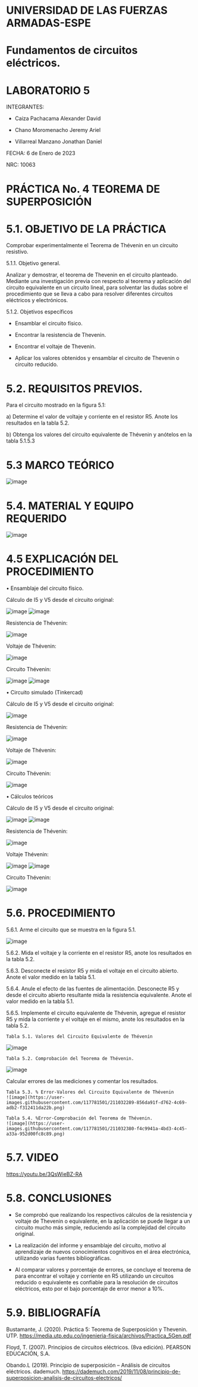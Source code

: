 
# UNIVERSIDAD DE LAS FUERZAS ARMADAS-ESPE
# Fundamentos de circuitos eléctricos.
# LABORATORIO 5

INTEGRANTES: 

  - Caiza Pachacama Alexander David
  
  - Chano Moromenacho Jeremy Ariel
  
  - Villarreal Manzano Jonathan Daniel

FECHA: 6 de Enero de 2023

NRC: 10063

# PRÁCTICA No. 4 TEOREMA DE SUPERPOSICIÓN
# 5.1. OBJETIVO DE LA PRÁCTICA
 Comprobar experimentalmente el Teorema de Thévenin en un circuito resistivo.
 
 5.1.1. Objetivo general.
  
  Analizar y demostrar, el teorema de Thevenin en el circuito planteado. Mediante una investigación previa con respecto al teorema y aplicación del circuito equivalente en un circuito lineal, para solventar las dudas sobre el procedimiento que se lleva a cabo para resolver diferentes circuitos eléctricos y electrónicos.
  
 5.1.2. Objetivos específicos
  
-	Ensamblar el circuito físico.

-	Encontrar la resistencia de Thevenin.

-	Encontrar el voltaje de Thevenin.

-	Aplicar los valores obtenidos y ensamblar el circuito de Thevenin o circuito reducido.

  
# 5.2. REQUISITOS PREVIOS.

Para el circuito mostrado en la figura 5.1:

a)	Determine el valor de voltaje y corriente en el resistor R5. Anote los resultados en la tabla 5.2.

b)	Obtenga los valores del circuito equivalente de Thévenin y anótelos en la tabla 5.1.5.3 


# 5.3 MARCO TEÓRICO

![image](https://user-images.githubusercontent.com/117781501/211029929-011baa7d-35d1-4c78-8165-0908b4460cc8.png)


# 5.4. MATERIAL Y EQUIPO REQUERIDO

![image](https://user-images.githubusercontent.com/117781501/211030014-5fee627a-ae1d-4035-be53-b4340acffb7b.png)


# 4.5 EXPLICACIÓN DEL PROCEDIMIENTO

•	Ensamblaje del circuito físico.

Cálculo de I5 y V5 desde el circuito original:

![image](https://user-images.githubusercontent.com/117781501/211030121-9e340efc-65fc-48e0-a8f9-6ef6439c2a0b.png)
![image](https://user-images.githubusercontent.com/117781501/211030134-3bc0a866-c76c-4d6c-9be8-f851f578ea22.png)


Resistencia de Thévenin:

![image](https://user-images.githubusercontent.com/117781501/211030208-67499301-ae7b-4ebf-b399-50bb4bdb584c.png)


Voltaje de Thévenin:

![image](https://user-images.githubusercontent.com/117781501/211030307-02409a1e-f977-4ac3-a3fa-8476f79a8a61.png)


Circuito Thévenin:      

![image](https://user-images.githubusercontent.com/117781501/211030402-65cec622-e921-41f4-8e51-e418f8dcf056.png)
![image](https://user-images.githubusercontent.com/117781501/211030417-771b0ba8-c12e-4fba-ab66-967d6871f1ab.png)


•	Circuito simulado (Tinkercad)

Cálculo de I5 y V5 desde el circuito original:

![image](https://user-images.githubusercontent.com/117781501/211030525-6914670c-ec68-45c7-bc42-b9edc789cd6a.png)


Resistencia de Thévenin:

![image](https://user-images.githubusercontent.com/117781501/211030601-fea91d0e-8c95-4dba-aa7f-b0d6ef863edd.png)


Voltaje de Thévenin:

![image](https://user-images.githubusercontent.com/117781501/211030667-8fb6b84d-f223-4a6b-83d0-f613cb8c56e4.png)


Circuito Thévenin:      

![image](https://user-images.githubusercontent.com/117781501/211030731-6b809289-200f-45e0-a39e-9e9ac34bd79d.png)


•	Cálculos teóricos

Cálculo de I5 y V5 desde el circuito original:

![image](https://user-images.githubusercontent.com/117781501/211030826-07f248c5-7853-44ef-90dc-ee695f1f5c3e.png)
![image](https://user-images.githubusercontent.com/117781501/211030847-c2c5f211-497e-4a10-91ba-ef6f74087809.png)


Resistencia de Thévenin:

![image](https://user-images.githubusercontent.com/117781501/211030946-a2e1540a-444d-4d9c-b98d-b0fb77c47802.png)


Voltaje Thévenin:

![image](https://user-images.githubusercontent.com/117781501/211031208-655e1537-1465-4647-8468-ed16c1a65b12.png)
![image](https://user-images.githubusercontent.com/117781501/211031370-4a338910-32ed-4075-ac56-ecdc68a279a8.png)


Circuito Thévenin:

![image](https://user-images.githubusercontent.com/117781501/211031438-6574f170-a20a-4c94-b0d3-90b84954ff4b.png)


# 5.6. PROCEDIMIENTO

5.6.1. Arme el circuito que se muestra en la figura 5.1.

![image](https://user-images.githubusercontent.com/117781501/211031532-d12f2ab0-64d0-454b-95cb-f8da23fc832d.png)

5.6.2. Mida el voltaje y la corriente en el resistor R5, anote los resultados en la tabla 5.2.

5.6.3. Desconecte el resistor R5 y mida el voltaje en el circuito abierto. Anote el valor medido en la tabla 5.1.

5.6.4. Anule el efecto de las fuentes de alimentación. Desconecte R5 y desde el circuito abierto resultante mida la resistencia equivalente. Anote el valor medido en la tabla 5.1.

5.6.5. Implemente el circuito equivalente de Thévenin, agregue el resistor R5 y mida la corriente y el voltaje en el mismo, anote los resultados en la tabla 5.2.

    Tabla 5.1. Valores del Circuito Equivalente de Thévenin
 ![image](https://user-images.githubusercontent.com/117781501/211031779-f932b39d-7b4e-4f11-a042-48c0bd1ab256.png)

    Tabla 5.2. Comprobación del Teorema de Thévenin.
 ![image](https://user-images.githubusercontent.com/117781501/211031894-c6e281ae-6139-402a-9898-ef027442413b.png)
 
 
Calcular errores de las mediciones y comentar los resultados.
    
    Tabla 5.3. % Error-Valores del Circuito Equivalente de Thévenin
    ![image](https://user-images.githubusercontent.com/117781501/211032289-856da91f-d762-4c69-adb2-f312411da22b.png)

    Tabla 5.4. %Error-Comprobación del Teorema de Thévenin.
    ![image](https://user-images.githubusercontent.com/117781501/211032380-f4c9941a-4bd3-4c45-a33a-952d00fc8c89.png)

    
# 5.7. VIDEO

https://youtu.be/3QsWieBZ-RA

# 5.8. CONCLUSIONES

  -	Se comprobó que realizando los respectivos cálculos de la resistencia y voltaje de Thevenin o equivalente, en la aplicación se puede llegar a un circuito mucho más simple, reduciendo así la complejidad del circuito original.

  -	La realización del informe y ensamblaje del circuito, motivo al aprendizaje de nuevos conocimientos cognitivos en el área electrónica, utilizando varias fuentes bibliográficas.

  -	Al comparar valores y porcentaje de errores, se concluye el teorema de para encontrar el voltaje y corriente en R5 utilizando un circuitos reducido o equivalente es confiable para la resolución de circuitos eléctricos, esto por el bajo porcentaje de error menor a 10%.


# 5.9. BIBLIOGRAFÍA

  Bustamante, J. (2020). Práctica 5: Teorema de Superposición y Thevenin. UTP. https://media.utp.edu.co/ingenieria-fisica/archivos/Practica_5Gen.pdf 

  Floyd, T. (2007). Principios de circuitos eléctricos. (8va edición). PEARSON EDUCACIÓN, S.A.

  Obando.L (2019). Principio de superposición – Análisis de circuitos eléctricos. dademuch. https://dademuch.com/2019/11/08/principio-de-superposicion-analisis-de-circuitos-electricos/

